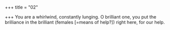 +++
title = "02"

+++
You are a whirlwind, constantly lunging. O brilliant one, you put the  brilliance
in the brilliant (females [=means of help?]) right here, for our help.